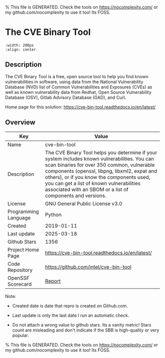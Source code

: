 
% This file is GENERATED. Check the tools on https://nocomplexity.com/ or my github.com/nocomplexity to use it too! Its FOSS. 

# The CVE Binary Tool


```{image} https://raw.githubusercontent.com/intel/cve-bin-tool/main/doc/images/cve-bin-tool-workflow-800px.png 
:width: 200px 
:align: center 
```

## Description 

The CVE Binary Tool is a free, open source tool to help you find known vulnerabilities in software, using data from the National Vulnerability Database (NVD) list of Common Vulnerabilities and Exposures (CVEs) as well as known vulnerability data from Redhat, Open Source Vulnerability Database (OSV), Gitlab Advisory Database (GAD), and Curl.

Home page for this solution: https://cve-bin-tool.readthedocs.io/en/latest/ 

## Overview 

| Key | Value |
| --- | --- |
| Name | cve-bin-tool |
| Description | The CVE Binary Tool helps you determine if your system includes known vulnerabilities. You can scan binaries for over 350 common, vulnerable components (openssl, libpng, libxml2, expat and others), or if you know the components used, you can get a list of known vulnerabilities associated with an SBOM or a list of components and versions. |
| License | GNU General Public License v3.0 |
| Programming Language | Python |
| Created | 2019-01-11 |
| Last update | 2025-03-18 |
| Github Stars | 1356 |
| Project Home Page | https://cve-bin-tool.readthedocs.io/en/latest/ |
| Code Repository | https://github.com/intel/cve-bin-tool |
| OpenSSF Scorecard | [Report](https://securityscorecards.dev/viewer/?uri=github.com/intel/cve-bin-tool) |

Note:
 - Created date is date that repro is created on Github.com. 

- Last update is only the last date I run an automatic check. 

- Do not attach a wrong value to github stars. Its a vanity metric! Stars count are misleading and 
don't indicate if the SBB is high-quality or very popular.

% This file is GENERATED. Check the tools on https://nocomplexity.com/ or my github.com/nocomplexity to use it too! Its FOSS. 


